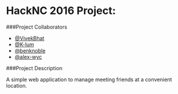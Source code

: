 # HackNC 2016 Project: <Punny name here>

###Project Collaborators

 * [@VivekBhat](https://github.com/VivekBhat)
 * [@K-lum](https://github.com/K-lum)
 * [@benknoble](https://github.com/benknoble)
 * [@alex-wyc](https://github.com/alex-wyc)
 
###Project Description

A simple web application to manage meeting friends at a convenient location.
